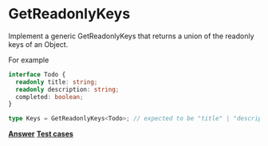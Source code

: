 # GetReadonlyKeys

Implement a generic GetReadonlyKeys<T> that returns a union of the readonly keys of an Object.

For example

```ts
interface Todo {
  readonly title: string;
  readonly description: string;
  completed: boolean;
}

type Keys = GetReadonlyKeys<Todo>; // expected to be "title" | "description"
```

**[Answer](./index.ts)**
**[Test cases](./test.spec.ts)**
